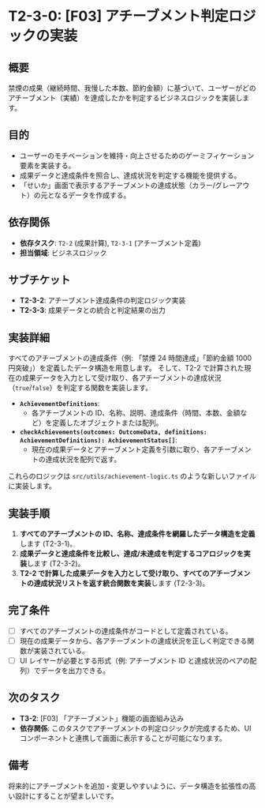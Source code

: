 # T2-3-0: [F03] アチーブメント判定ロジックの実装

## 概要

禁煙の成果（継続時間、我慢した本数、節約金額）に基づいて、ユーザーがどのアチーブメント（実績）を達成したかを判定するビジネスロジックを実装します。

## 目的

- ユーザーのモチベーションを維持・向上させるためのゲーミフィケーション要素を実装する。
- 成果データと達成条件を照合し、達成状況を判定する機能を提供する。
- 「せいか」画面で表示するアチーブメントの達成状態（カラー/グレーアウト）の元となるデータを作成する。

## 依存関係

- **依存タスク**: `T2-2` (成果計算), `T2-3-1` (アチーブメント定義)
- **担当領域**: ビジネスロジック

## サブチケット

- **T2-3-2**: アチーブメント達成条件の判定ロジック実装
- **T2-3-3**: 成果データとの統合と判定結果の出力

## 実装詳細

すべてのアチーブメントの達成条件（例: 「禁煙 24 時間達成」「節約金額 1000 円突破」）を定義したデータ構造を用意します。
そして、T2-2 で計算された現在の成果データを入力として受け取り、各アチーブメントの達成状況（`true`/`false`）を判定する関数を実装します。

- **`AchievementDefinitions`**:
  - 各アチーブメントの ID、名称、説明、達成条件（時間、本数、金額など）を定義したオブジェクトまたは配列。
- **`checkAchievements(outcomes: OutcomeData, definitions: AchievementDefinitions): AchievementStatus[]`**:
  - 現在の成果データとアチーブメント定義を引数に取り、各アチーブメントの達成状況を配列で返す。

これらのロジックは `src/utils/achievement-logic.ts` のような新しいファイルに実装します。

## 実装手順

1. **すべてのアチーブメントの ID、名称、達成条件を網羅したデータ構造を定義**します (T2-3-1)。
2. **成果データと達成条件を比較し、達成/未達成を判定するコアロジックを実装**します (T2-3-2)。
3. **T2-2 で計算した成果データを入力として受け取り、すべてのアチーブメントの達成状況リストを返す統合関数を実装**します (T2-3-3)。

## 完了条件

- [ ] すべてのアチーブメントの達成条件がコードとして定義されている。
- [ ] 現在の成果データから、各アチーブメントの達成状況を正しく判定できる関数が実装されている。
- [ ] UI レイヤーが必要とする形式（例: アチーブメント ID と達成状況のペアの配列）でデータを出力できる。

## 次のタスク

- **T3-2**: [F03] 「アチーブメント」機能の画面組み込み
- **依存関係**: このタスクでアチーブメントの判定ロジックが完成するため、UI コンポーネントと連携して画面に表示することが可能になります。

## 備考

将来的にアチーブメントを追加・変更しやすいように、データ構造を拡張性の高い設計にすることが望ましいです。

